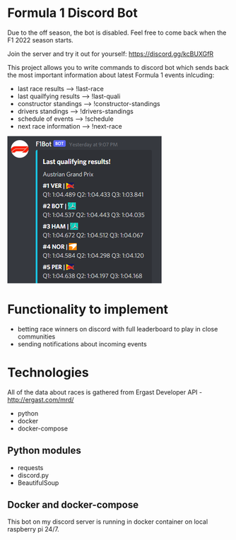 # Formula 1 Discord Bot 

Due to the off season, the bot is disabled. Feel free to come back when the F1 2022 season starts.

Join the server and try it out for yourself: https://discord.gg/kcBUXGfR

This project allows you to write commands to discord bot which sends back the most important information about latest Formula 1 events inlcuding:
* last race results ⟶ !last-race
* last quailfying results ⟶ !last-quali
* constructor standings ⟶ !constructor-standings
* drivers standings ⟶ !drivers-standings
* schedule of events ⟶ !schedule
* next race information ⟶ !next-race

![](images/quali.PNG)

# Functionality to implement
* betting race winners on discord with full leaderboard to play in close communities
* sending notifications about incoming events

# Technologies
All of the data about races is gathered from Ergast Developer API - http://ergast.com/mrd/
- python
- docker
- docker-compose
## Python modules
* requests
* discord.py
* BeautifulSoup

## Docker and docker-compose

This bot on my discord server is running in docker container on local raspberry pi 24/7.